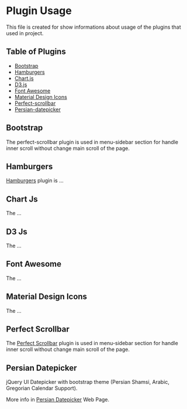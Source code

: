 # Plugin Usage
This file is created for show informations about usage of the plugins that used in project.

## Table of Plugins
* [Bootstrap](#bootstrap)
* [Hamburgers](#hamburgers)
* [Chart.js](#chart-js)
* [D3.js](#d3-js)
* [Font Awesome](#font-awesome)
* [Material Design Icons](#material-design-icons)
* [Perfect-scrollbar](#perfect-scrollbar)
* [Persian-datepicker](#persian-datepicker)

## Bootstrap
The perfect-scrollbar plugin is used in menu-sidebar section for handle inner scroll without change main scroll of the page.

## Hamburgers
[Hamburgers](https://github.com/jonsuh/hamburgers) plugin is ...

## Chart Js
The ...

## D3 Js
The ...

## Font Awesome
The ...

## Material Design Icons
The ...

## Perfect Scrollbar
The [Perfect Scrollbar](https://github.com/mdbootstrap/perfect-scrollbar) plugin is used in menu-sidebar section for handle inner scroll without change main scroll of the page.

## Persian Datepicker
jQuery UI Datepicker with bootstrap theme (Persian Shamsi, Arabic, Gregorian Calendar Support).

More info in [Persian Datepicker](http://1saeedsalehi.github.io/Persian-DatePicker) Web Page.
